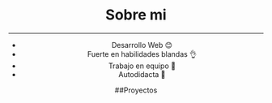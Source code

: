 <div align="center">
  

<h1 align="center> Hola, soy ~~Henry~~ 👋 </h1>

## Sobre mi
---
* Desarrollo Web :blush:
* Fuerte en habilidades blandas :ok_hand:
* Trabajo en equipo :wave:
* Autodidacta :page_with_curl:

##Proyectos 
<table>
<tr>
  
</tr>
  
</table>

</div>
